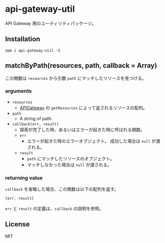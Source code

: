 # api-gateway-util

API Gateway 用のユーティリティパッケージ。

## Installation

```
npm i api-gateway-util -S
```

## matchByPath(resources, path, callback = Array)

この関数は `resources` から引数 `path` にマッチしたリソースを見つける。

### arguments

- `resources`
    - [APIGateway](http://docs.aws.amazon.com/AWSJavaScriptSDK/latest/AWS/APIGateway.html) の `getResources` によって返されるリソースの配列。
- `path`
    - A string of path.
- `callback(err, result)`
    - 探索が完了した時、あるいはエラーが起きた時に呼ばれる関数。
    - `err`
        - エラーが起きた時のエラーオブジェクト。
          成功した場合は `null` が渡される。
    - `result`
        - `path` にマッチしたリソースのオブジェクト。
        - マッチしなかった場合は `null` が渡される。

### returning value

`callback` を省略した場合、この関数は以下の配列を返す。

``` javascript
[err, result]
```

`err` と `result` の定義は、`callback` の説明を参照。

## License

MIT

